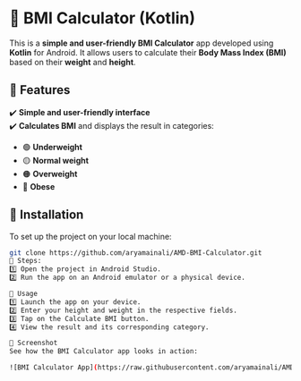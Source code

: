 # 📱 BMI Calculator (Kotlin)

This is a **simple and user-friendly BMI Calculator** app developed using **Kotlin** for Android. It allows users to calculate their **Body Mass Index (BMI)** based on their **weight** and **height**.

## 🚀 Features
✔️ **Simple and user-friendly interface**  
✔️ **Calculates BMI** and displays the result in categories:  
- 🟢 **Underweight**
- 🟡 **Normal weight**
- 🟠 **Overweight**
- 🔴 **Obese**

## 🔧 Installation
To set up the project on your local machine:

```bash
git clone https://github.com/aryamainali/AMD-BMI-Calculator.git
📌 Steps:
1️⃣ Open the project in Android Studio.
2️⃣ Run the app on an Android emulator or a physical device.

🎯 Usage
1️⃣ Launch the app on your device.
2️⃣ Enter your height and weight in the respective fields.
3️⃣ Tap on the Calculate BMI button.
4️⃣ View the result and its corresponding category.

📸 Screenshot
See how the BMI Calculator app looks in action:

![BMI Calculator App](https://raw.githubusercontent.com/aryamainali/AMD-BMI-Calculator/refs/heads/development/Screenshot%202025-02-04%20145927.png)

